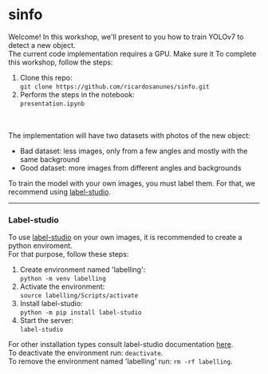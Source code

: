 # sinfo
Welcome! In this workshop, we'll present to you how to train YOLOv7 to detect a new object.  
The current code implementation requires a GPU. Make sure it
To complete this workshop, follow the steps:  
1) Clone this repo:  
   `git clone https://github.com/ricardosanunes/sinfo.git`
2) Perform the steps in the notebook:  
   `presentation.ipynb`

<br/><br/>
The implementation will have two datasets with photos of the new object:
- Bad dataset: less images, only from a few angles and mostly with the same background 
- Good dataset: more images from different angles and backgrounds 

To train the model with your own images, you must label them. For that, we recommend using [label-studio](https://labelstud.io/).  

---
### Label-studio
To use [label-studio](https://labelstud.io/) on your own images, it is recommended to create a python enviroment.  
For that purpose, follow these steps:
1) Create environment named 'labelling':  
   `python -m venv labelling`
2) Activate the environment:  
   `source labelling/Scripts/activate`
3) Install label-studio:  
   `python -m pip install label-studio`
4) Start the server:  
   `label-studio`

For other installation types consult label-studio documentation [here](https://labelstud.io/guide/install).  
To deactivate the environment run: `deactivate`.  
To remove the environment named 'labelling' run: `rm -rf labelling`.
